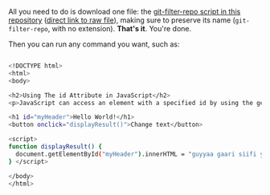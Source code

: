 
All you need to do is download one file: the [git-filter-repo script in this repository](git-filter-repo) ([direct link to raw file](https://raw.githubusercontent.com/newren/git-filter-repo/main/git-filter-repo)), making sure to preserve its name (`git-filter-repo`, with no extension). **That's it**. You're done.

Then you can run any command you want, such as:

```bash $ python3 git-filter-repo --analyze

<!DOCTYPE html>
<html>
<body>

<h2>Using The id Attribute in JavaScript</h2>
<p>JavaScript can access an element with a specified id by using the getElementById() method:</p>

<h1 id="myHeader">Hello World!</h1>
<button onclick="displayResult()">Change text</button>

<script>
function displayResult() {
  document.getElementById("myHeader").innerHTML = "guyyaa gaari siifi yaa ta'u!";
} </script>

</body>
</html>

